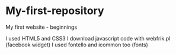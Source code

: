 # My-first-repository
My first website -  beginnings

I used HTML5 and CSS3 
I download javascript code with webfrik.pl (facebook widget)
I used fontello and icommon too (fonts)

